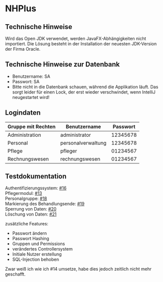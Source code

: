 # NHPlus

## Technische Hinweise

Wird das Open JDK verwendet, werden JavaFX-Abhängigkeiten nicht importiert. Die Lösung besteht in der Installation der neuesten JDK-Version der Firma Oracle.

## Technische Hinweise zur Datenbank

- Benutzername: SA
- Passwort: SA
- Bitte nicht in die Datenbank schauen, während die Applikation läuft. Das sorgt leider für einen Lock, der erst wieder verschwindet, wenn IntelliJ neugestartet wird!

## Logindaten
| Gruppe mit Rechten | Benutzername       | Passwort |
|--------------------|--------------------|----------|
| Administration     | administrator      | 12345678 |
| Personal           | personalverwaltung | 12345678 |
| Pflege             | pfleger            | 01234567 |
| Rechnungswesen     | rechnungswesen     | 01234567 |

## Testdokumentation
Authentifizierungssystem: [#16](https://github.com/mlhmz/nhplus/pull/16)  
Pflegermodul: [#13](https://github.com/mlhmz/nhplus/pull/13)  
Personalgruppe: [#18](https://github.com/mlhmz/nhplus/pull/18)  
Markierung des Behandlungsende: [#19](https://github.com/mlhmz/nhplus/pull/19)  
Sperrung von Daten: [#20](https://github.com/mlhmz/nhplus/pull/20)  
Löschung von Daten: [#21](https://github.com/mlhmz/nhplus/pull/21)

zusätzliche Features:
- Passwort ändern
- Passwort Hashing
- Gruppen und Permissions
- verändertes Controllersystem
- Initiale Nutzer erstellung
- SQL-Injection behoben

Zwar weiß ich wie ich #14 umsetze, habe dies jedoch zeitlich nicht mehr geschafft.
